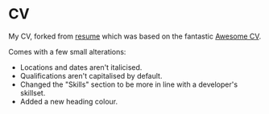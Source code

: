 # CV
My CV, forked from [resume](https://github.com/junhaodong/resume) which was based on the fantastic [Awesome CV](https://github.com/posquit0/Awesome-CV).

Comes with a few small alterations:
* Locations and dates aren't italicised.
* Qualifications aren't capitalised by default.
* Changed the "Skills" section to be more in line with a developer's skillset.
* Added a new heading colour.
